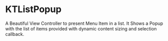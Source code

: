 # KTListPopup
A Beautiful View Controller to present Menu Item in a list. It Shows a Popup with the list of items provided with dynamic content sizing and selection callback.
